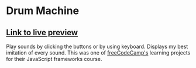 # Drum Machine
## [Link to live preview](https://konstanenonen.github.io/Drum-Machine)
Play sounds by clicking the buttons or by using keyboard. Displays my best imitation of every sound. This was one of [freeCodeCamp's](https://www.freecodecamp.org/learn/front-end-development-libraries/front-end-development-libraries-projects/build-a-drum-machine) learning projects for their JavaScript frameworks course.
